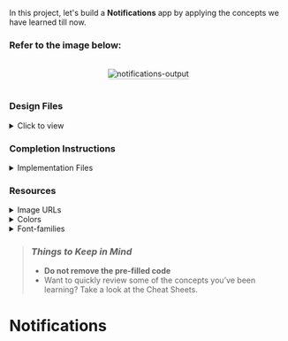 In this project, let's build a **Notifications** app by applying the concepts we have learned till now.

### Refer to the image below:

<br/>
<div style="text-align: center;">
<img src="https://assets.ccbp.in/frontend/content/react-js/notifications-lg-output.png" alt="notifications-output" style="max-width:70%;box-shadow:0 2.8px 2.2px rgba(0, 0, 0, 0.12)">
</div>
<br/>

### Design Files

<details>
<summary>Click to view</summary>

- [Extra Small (Size < 576px), Small (Size >= 576px)](https://assets.ccbp.in/frontend/content/react-js/notifications-sm-output.png)
- [Medium (Size >= 768px), Large (Size >= 992px) and Extra Large (Size >= 1200px)](https://assets.ccbp.in/frontend/content/react-js/notifications-lg-output.png)

</details>

### Completion Instructions

<details>
<summary>Implementation Files</summary>
<br/>

Use these files to complete the implementation:

- `index.js`
- `index.css`
</details>

### Resources

<details>
<summary>Image URLs</summary>

- [https://assets.ccbp.in/frontend/react-js/primary-icon-img.png](https://assets.ccbp.in/frontend/react-js/primary-icon-img.png)
- [https://assets.ccbp.in/frontend/react-js/success-icon-img.png](https://assets.ccbp.in/frontend/react-js/success-icon-img.png)
- [https://assets.ccbp.in/frontend/react-js/warning-icon-img.png](https://assets.ccbp.in/frontend/react-js/warning-icon-img.png)
- [https://assets.ccbp.in/frontend/react-js/danger-icon-img.png](https://assets.ccbp.in/frontend/react-js/danger-icon-img.png)

</details>

<details>
<summary>Colors</summary>

<br/>

<div style="background-color: #0f172a; width: 150px; padding: 10px; color: white">Hex: #0f172a</div>
<div style="background-color: #ffffff; width: 150px; padding: 10px; color: black">Hex: #ffffff</div>
<div style="background-color: #0b69ff; width: 150px; padding: 10px; color: white">Hex: #0b69ff</div>
<div style="background-color: #2dca73; width: 150px; padding: 10px; color: white">Hex: #2dca73</div>
<div style="background-color: #ffb800; width: 150px; padding: 10px; color: white">Hex: #ffb800</div>
<div style="background-color: #ff0b37; width: 150px; padding: 10px; color: white">Hex: #ff0b37</div>

</details>

<details>
<summary>Font-families</summary>

- Roboto

</details>

> ### _Things to Keep in Mind_
>
> - **Do not remove the pre-filled code**
> - Want to quickly review some of the concepts you’ve been learning? Take a look at the Cheat Sheets.
# Notifications
